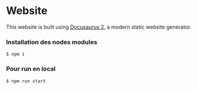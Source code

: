 # Website

This website is built using [Docusaurus 2](https://docusaurus.io/), a modern static website generator.

### Installation des nodes modules

```
$ npm i
```

### Pour run en local

```
$ npm run start
```
